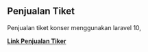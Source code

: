 ## Penjualan Tiket

Penjualan tiket konser menggunakan laravel 10,

**[Link Penjualan Tiker](https://tiket.moanfs.com/)**

